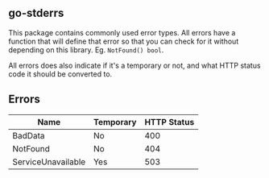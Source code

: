 go-stderrs
----

This package contains commonly used error types. All errors have a function that will define that error so that you can check for it without depending on this library. Eg. `NotFound() bool`.

All errors does also indicate if it's a temporary or not, and what HTTP status code it should be converted to.

## Errors

| Name | Temporary | HTTP Status |
|------|-----------|-------------|
| BadData | No | 400|
| NotFound | No | 404|
| ServiceUnavailable | Yes | 503|

